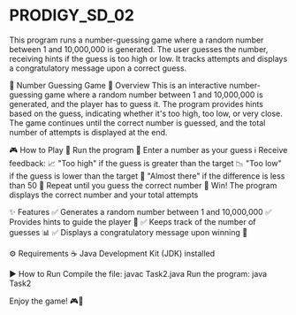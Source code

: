 # PRODIGY_SD_02
This program runs a number-guessing game where a random number between 1 and 10,000,000 is generated. The user guesses the number, receiving hints if the guess is too high or low. It tracks attempts and displays a congratulatory message upon a correct guess.


🎯 Number Guessing Game
📌 Overview
This is an interactive number-guessing game where a random number between 1 and 10,000,000 is generated, and the player has to guess it. The program provides hints based on the guess, indicating whether it's too high, too low, or very close. The game continues until the correct number is guessed, and the total number of attempts is displayed at the end.

🎮 How to Play
🏁 Run the program
🔢 Enter a number as your guess
ℹ️ Receive feedback:
📈 "Too high" if the guess is greater than the target
📉 "Too low" if the guess is lower than the target
🎯 "Almost there" if the difference is less than 50
🔄 Repeat until you guess the correct number
🎉 Win! The program displays the correct number and your total attempts


✨ Features
✅ Generates a random number between 1 and 10,000,000
✅ Provides hints to guide the player 🎯
✅ Keeps track of the number of guesses 📊
✅ Displays a congratulatory message upon winning 🎉

⚙️ Requirements
☕ Java Development Kit (JDK) installed


▶️ How to Run
Compile the file:
javac Task2.java
Run the program:
java Task2


Enjoy the game! 🎮🚀
